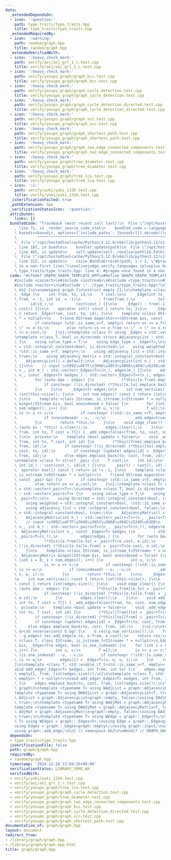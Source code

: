 ```yaml
---
data:
  _extendedDependsOn:
  - icon: ':question:'
    path: type_traits/type_traits.hpp
    title: type_traits/type_traits.hpp
  _extendedRequiredBy:
  - icon: ':warning:'
    path: random/graph.hpp
    title: random/graph.hpp
  _extendedVerifiedWith:
  - icon: ':heavy_check_mark:'
    path: verify/aoj/aoj_grl_1_c.test.cpp
    title: verify/aoj/aoj_grl_1_c.test.cpp
  - icon: ':heavy_check_mark:'
    path: verify/yosupo_graph/graph_bcc.test.cpp
    title: verify/yosupo_graph/graph_bcc.test.cpp
  - icon: ':heavy_check_mark:'
    path: verify/yosupo_graph/graph_cycle_detection.test.cpp
    title: verify/yosupo_graph/graph_cycle_detection.test.cpp
  - icon: ':heavy_check_mark:'
    path: verify/yosupo_graph/graph_cycle_detection_directed.test.cpp
    title: verify/yosupo_graph/graph_cycle_detection_directed.test.cpp
  - icon: ':heavy_check_mark:'
    path: verify/yosupo_graph/graph_scc.test.cpp
    title: verify/yosupo_graph/graph_scc.test.cpp
  - icon: ':heavy_check_mark:'
    path: verify/yosupo_graph/graph_shortest_path.test.cpp
    title: verify/yosupo_graph/graph_shortest_path.test.cpp
  - icon: ':heavy_check_mark:'
    path: verify/yosupo_graph/graph_two_edge_connected_components.test.cpp
    title: verify/yosupo_graph/graph_two_edge_connected_components.test.cpp
  - icon: ':heavy_check_mark:'
    path: verify/yosupo_graph/tree_diameter.test.cpp
    title: verify/yosupo_graph/tree_diameter.test.cpp
  - icon: ':heavy_check_mark:'
    path: verify/yosupo_graph/tree_lca.test.cpp
    title: verify/yosupo_graph/tree_lca.test.cpp
  - icon: ':x:'
    path: verify/yuki/yuki_1326.test.cpp
    title: verify/yuki/yuki_1326.test.cpp
  _isVerificationFailed: true
  _pathExtension: hpp
  _verificationStatusIcon: ':question:'
  attributes:
    links: []
  bundledCode: "Traceback (most recent call last):\n  File \"/opt/hostedtoolcache/Python/3.12.0/x64/lib/python3.12/site-packages/onlinejudge_verify/documentation/build.py\"\
    , line 71, in _render_source_code_stat\n    bundled_code = language.bundle(stat.path,\
    \ basedir=basedir, options={'include_paths': [basedir]}).decode()\n          \
    \         ^^^^^^^^^^^^^^^^^^^^^^^^^^^^^^^^^^^^^^^^^^^^^^^^^^^^^^^^^^^^^^^^^^^^^^^^^^^^^^^^^\n\
    \  File \"/opt/hostedtoolcache/Python/3.12.0/x64/lib/python3.12/site-packages/onlinejudge_verify/languages/cplusplus.py\"\
    , line 187, in bundle\n    bundler.update(path)\n  File \"/opt/hostedtoolcache/Python/3.12.0/x64/lib/python3.12/site-packages/onlinejudge_verify/languages/cplusplus_bundle.py\"\
    , line 401, in update\n    self.update(self._resolve(pathlib.Path(included), included_from=path))\n\
    \  File \"/opt/hostedtoolcache/Python/3.12.0/x64/lib/python3.12/site-packages/onlinejudge_verify/languages/cplusplus_bundle.py\"\
    , line 312, in update\n    raise BundleErrorAt(path, i + 1, \"#pragma once found\
    \ in a non-first line\")\nonlinejudge_verify.languages.cplusplus_bundle.BundleErrorAt:\
    \ type_traits/type_traits.hpp: line 4: #pragma once found in a non-first line\n"
  code: "#ifndef GRAPH_GRAPH_TEMPLATE_HPP\n#define GRAPH_GRAPH_TEMPLATE_HPP 1\n\n\
    #include <cassert>\n#include <iostream>\n#include <type_traits>\n#include <utility>\n\
    #include <vector>\n\n#include \"../type_traits/type_traits.hpp\"\n\nnamespace\
    \ kk2 {\n\nnamespace graph {\n\nstruct empty {};\n\ntemplate <class T> struct\
    \ _Edge {\n    int from, to, id;\n    T cost;\n\n    _Edge(int to_, T cost_, int\
    \ from_ = -1, int id_ = -1)\n        : from(from_),\n          to(to_),\n    \
    \      id(id_),\n          cost(cost_) {}\n\n    _Edge() : from(-1), to(-1), id(-1),\
    \ cost() {}\n\n    operator int() const { return to; }\n\n    _Edge rev() const\
    \ { return _Edge(from, cost, to, id); }\n\n    template <class OStream, is_ostream_t<OStream>\
    \ * = nullptr>\n    friend OStream &operator<<(OStream &os, const _Edge &e) {\n\
    \        if constexpr (std::is_same_v<T, empty>) return os << e.from << \" ->\
    \ \" << e.to;\n        else return os << e.from << \" -> \" << e.to << \" : \"\
    \ << e.cost;\n    }\n};\ntemplate <class T> using _Edges = std::vector<_Edge<T>>;\n\
    \ntemplate <class T, bool is_directed> struct AdjacencyList : std::vector<_Edges<T>>\
    \ {\n    using value_type = T;\n    using edge_type = _Edge<T>;\n\n    using directed\
    \ = std::integral_constant<bool, is_directed>;\n    using weighted = std::integral_constant<bool,\
    \ !std::is_same_v<T, empty>>;\n    using adjacency_list = std::integral_constant<bool,\
    \ true>;\n    using adjacency_matrix = std::integral_constant<bool, false>;\n\n\
    \    AdjacencyList() = default;\n\n    AdjacencyList(int n_) : std::vector<_Edges<T>>(n_)\
    \ {}\n\n    // input \u3092\u4F7F\u3046\u3053\u3068\u304C\u524D\u63D0\n    AdjacencyList(int\
    \ n_, int m_) : std::vector<_Edges<T>>(n_), edges(m_) {}\n\n    AdjacencyList(int\
    \ n_, const _Edges<T> &edges_) : std::vector<_Edges<T>>(n_), edges(edges_) {\n\
    \        for (auto &&e : edges) {\n            (*this)[e.from].emplace_back(e);\n\
    \            if constexpr (!is_directed) (*this)[e.to].emplace_back(e.rev());\n\
    \        }\n    }\n\n    _Edges<T> edges;\n\n    int num_vertices() const { return\
    \ (int)this->size(); }\n\n    int num_edges() const { return (int)edges.size();\
    \ }\n\n    template <class IStream, is_istream_t<IStream> * = nullptr>\n    AdjacencyList\
    \ &input(IStream &is, bool oneindexed = false) {\n        for (int i = 0; i <\
    \ num_edges(); i++) {\n            int u, v;\n            T w{};\n           \
    \ is >> u >> v;\n            if constexpr (!std::is_same_v<T, empty>) is >> w;\n\
    \            if (oneindexed) --u, --v;\n            _add_edge<true>(u, v, w, i);\n\
    \        }\n        return *this;\n    }\n\n    void edge_clear() {\n        for\
    \ (auto &v : *this) v.clear();\n        edges.clear();\n    }\n\n    void add_edge(int\
    \ from, int to, T cost = T{}) { _add_edge<false>(from, to, cost, num_edges());\
    \ }\n\n  private:\n    template <bool update = false>\n    void _add_edge(int\
    \ from, int to, T cost, int id) {\n        (*this)[from].emplace_back(to, cost,\
    \ from, id);\n        if constexpr (!is_directed) (*this)[to].emplace_back(from,\
    \ cost, to, id);\n        if constexpr (update) edges[id] = _Edge<T>(to, cost,\
    \ from, id);\n        else edges.emplace_back(to, cost, from, id);\n    }\n};\n\
    \ntemplate <class T> struct _pair {\n    T cost;\n    int id;\n\n    _pair(T cost_,\
    \ int id_) : cost(cost_), id(id_) {}\n\n    _pair() : cost(), id(-1) {}\n\n  \
    \  operator bool() const { return id != -1; }\n\n    template <class OStream,\
    \ is_ostream_t<OStream> * = nullptr>\n    friend OStream &operator<<(OStream &os,\
    \ const _pair &p) {\n        if constexpr (std::is_same_v<T, empty>) return os;\n\
    \        else return os << p.cost;\n    }\n};\ntemplate <class T> using _pairs\
    \ = std::vector<_pair<T>>;\n\ntemplate <class T, bool is_directed> struct AdjacencyMatrix\
    \ : std::vector<_pairs<T>> {\n    using value_type = T;\n    using edge_type =\
    \ _pair<T>;\n\n    using directed = std::integral_constant<bool, is_directed>;\n\
    \    using weighted = std::integral_constant<bool, !std::is_same_v<T, empty>>;\n\
    \    using adjacency_list = std::integral_constant<bool, false>;\n    using adjacency_matrix\
    \ = std::integral_constant<bool, true>;\n\n    AdjacencyMatrix() = default;\n\n\
    \    AdjacencyMatrix(int n_) : std::vector<_pairs<T>>(n_, _pairs<T>(n_)) {}\n\n\
    \    // input \u3092\u4F7F\u3046\u3053\u3068\u304C\u524D\u63D0\n    AdjacencyMatrix(int\
    \ n_, int m_) : std::vector<_pairs<T>>(n_, _pairs<T>(n_)), edges(m_) {}\n\n  \
    \  AdjacencyMatrix(int n_, const _Edges<T> &edges_)\n        : std::vector<_pairs<T>>(n_,\
    \ _pairs<T>(n_)),\n          edges(edges_) {\n        for (auto &&e : edges) {\n\
    \            (*this)[e.from][e.to] = _pair<T>(e.cost, e.id);\n            if constexpr\
    \ (!is_directed) (*this)[e.to][e.from] = _pair<T>(e.cost, e.id);\n        }\n\
    \    }\n\n    template <class IStream, is_istream_t<IStream> * = nullptr>\n  \
    \  AdjacencyMatrix &input(IStream &is, bool oneindexed = false) {\n        for\
    \ (int i = 0; i < num_edges(); i++) {\n            int u, v;\n            T w{};\n\
    \            is >> u >> v;\n            if constexpr (!std::is_same_v<T, empty>)\
    \ is >> w;\n            if (oneindexed) --u, --v;\n            _add_edge<true>(u,\
    \ v, w, i);\n        }\n        return *this;\n    }\n\n    _Edges<T> edges;\n\
    \n    int num_vertices() const { return (int)this->size(); }\n\n    int num_edges()\
    \ const { return (int)edges.size(); }\n\n    void edge_clear() {\n        for\
    \ (auto &&e : edges) {\n            (*this)[e.from][e.to] = _pair<T>(e.cost, e.id);\n\
    \            if constexpr (!is_directed) (*this)[e.to][e.from] = _pair<T>(e.cost,\
    \ e.id);\n        }\n        edges.clear();\n    }\n\n    void add_edge(int from,\
    \ int to, T cost = T{}) { _add_edge<false>(from, to, cost, num_edges()); }\n\n\
    \  private:\n    template <bool update = false>\n    void _add_edge(int from,\
    \ int to, T cost, int id) {\n        (*this)[from][to] = _pair<T>(cost, id);\n\
    \        if constexpr (!is_directed) (*this)[to][from] = _pair<T>(cost, id);\n\
    \        if constexpr (update) edges[id] = _Edge<T>(to, cost, from, id);\n   \
    \     else edges.emplace_back(to, cost, from, id);\n    }\n};\n\ntemplate <class\
    \ G>\nG reverse(const G &g) {\n    G res(g.num_vertices());\n    for (auto &&e\
    \ : g.edges) res.add_edge(e.to, e.from, e.cost);\n    return res;\n}\n\ntemplate\
    \ <class T, class IStream, is_istream_t<IStream> * = nullptr>\n_Edges<T> &input(IStream\
    \ &is, _Edges<T>& edges, bool is_one_indexed) {\n    for (int i = 0; i < (int)edges.size();\
    \ i++) {\n        int u, v;\n        T w{};\n        is >> u >> v;\n        if\
    \ (is_one_indexed) --u, --v;\n        if constexpr (!std::is_same_v<T, empty>)\
    \ is >> w;\n        edges[i] = _Edge<T>(v, w, u, i);\n    }\n    return edges;\n\
    }\n\ntemplate <class T, std::enable_if_t<std::is_same_v<T, empty>> * = nullptr>\n\
    void add_edge(_Edges<T> &edges, int from, int to) {\n    edges.emplace_back(to,\
    \ empty{}, from, (int)edges.size());\n}\n\ntemplate <class T, std::enable_if_t<!std::is_same_v<T,\
    \ empty>> * = nullptr>\nvoid add_edge(_Edges<T> &edges, int from, int to, T cost)\
    \ {\n    edges.emplace_back(to, cost, from, (int)edges.size());\n}\n\n} // namespace\
    \ graph\n\ntemplate <typename T> using WAdjList = graph::AdjacencyList<T, false>;\n\
    template <typename T> using DWAdjList = graph::AdjacencyList<T, true>;\nusing\
    \ AdjList = graph::AdjacencyList<graph::empty, false>;\nusing DAdjList = graph::AdjacencyList<graph::empty,\
    \ true>;\n\ntemplate <typename T> using WAdjMat = graph::AdjacencyMatrix<T, false>;\n\
    template <typename T> using DWAdjMat = graph::AdjacencyMatrix<T, true>;\nusing\
    \ AdjMat = graph::AdjacencyMatrix<graph::empty, false>;\nusing DAdjMat = graph::AdjacencyMatrix<graph::empty,\
    \ true>;\n\ntemplate <typename T> using WEdge = graph::_Edge<T>;\ntemplate <typename\
    \ T> using WEdges = graph::_Edges<T>;\nusing Edge = graph::_Edge<graph::empty>;\n\
    using Edges = graph::_Edges<graph::empty>;\nusing graph::input;\nusing graph::reverse;\n\
    using graph::add_edge;\n\n} // namespace kk2\n\n#endif // GRAPH_GRAPH_TEMPLATE_HPP\n"
  dependsOn:
  - type_traits/type_traits.hpp
  isVerificationFile: false
  path: graph/graph.hpp
  requiredBy:
  - random/graph.hpp
  timestamp: '2024-12-28 13:04:26+09:00'
  verificationStatus: LIBRARY_SOME_WA
  verifiedWith:
  - verify/yuki/yuki_1326.test.cpp
  - verify/aoj/aoj_grl_1_c.test.cpp
  - verify/yosupo_graph/tree_lca.test.cpp
  - verify/yosupo_graph/graph_cycle_detection.test.cpp
  - verify/yosupo_graph/tree_diameter.test.cpp
  - verify/yosupo_graph/graph_two_edge_connected_components.test.cpp
  - verify/yosupo_graph/graph_bcc.test.cpp
  - verify/yosupo_graph/graph_cycle_detection_directed.test.cpp
  - verify/yosupo_graph/graph_scc.test.cpp
  - verify/yosupo_graph/graph_shortest_path.test.cpp
documentation_of: graph/graph.hpp
layout: document
redirect_from:
- /library/graph/graph.hpp
- /library/graph/graph.hpp.html
title: graph/graph.hpp
---
```

